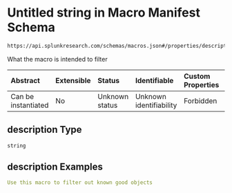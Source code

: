 # Untitled string in Macro Manifest Schema

```txt
https://api.splunkresearch.com/schemas/macros.json#/properties/description
```

What the macro is intended to filter

| Abstract            | Extensible | Status         | Identifiable            | Custom Properties | Additional Properties | Access Restrictions | Defined In                                                             |
| :------------------ | :--------- | :------------- | :---------------------- | :---------------- | :-------------------- | :------------------ | :--------------------------------------------------------------------- |
| Can be instantiated | No         | Unknown status | Unknown identifiability | Forbidden         | Allowed               | none                | [macros.spec.json*](../../out/macros.spec.json "open original schema") |

## description Type

`string`

## description Examples

```yaml
Use this macro to filter out known good objects

```
